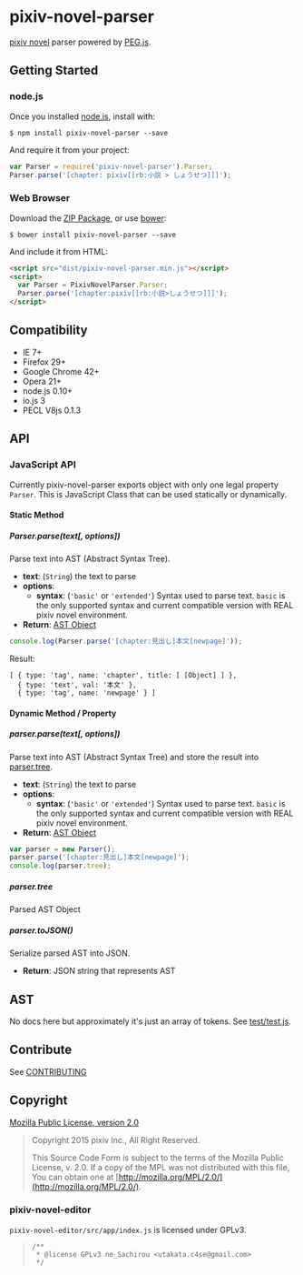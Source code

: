 # pixiv-novel-parser

[pixiv novel](http://www.pixiv.net/novel/) parser powered by [PEG.js](http://pegjs.org/).

## Getting Started

### node.js

Once you installed [node.js](https://nodejs.org/), install with:

    $ npm install pixiv-novel-parser --save

And require it from your project:

```javascript
var Parser = require('pixiv-novel-parser').Parser;
Parser.parse('[chapter: pixiv[[rb:小説 > しょうせつ]]]');
```

### Web Browser

  Download the [ZIP Package][zip], or use [bower](http://bower.io):

    $ bower install pixiv-novel-parser --save

[zip]: https://github.com/pixiv/pixiv-novel-parser/archive/master.zip

And include it from HTML:

```html
<script src="dist/pixiv-novel-parser.min.js"></script>
<script>
  var Parser = PixivNovelParser.Parser;
  Parser.parse('[chapter:pixiv[[rb:小説>しょうせつ]]]');
</script>
```

## Compatibility

- IE 7+
- Firefox 29+
- Google Chrome 42+
- Opera 21+
- node.js 0.10+
- io.js 3
- PECL V8js 0.1.3

## API

### JavaScript API

Currently pixiv-novel-parser exports object with only one legal property `Parser`. This is JavaScript Class that can be used statically or dynamically.

#### Static Method

##### Parser.parse(text[, options])

Parse text into AST (Abstract Syntax Tree).

* **text**: (`String`) the text to parse
* **options**:
  - **syntax**: (`'basic'` or `'extended'`) Syntax used to parse text. `basic` is the only supported syntax and current compatible version with REAL pixiv novel environment.
* **Return**: [AST Object](#ast)

```javascript
console.log(Parser.parse('[chapter:見出し]本文[newpage]'));
```

Result:

```
[ { type: 'tag', name: 'chapter', title: [ [Object] ] },
  { type: 'text', val: '本文' },
  { type: 'tag', name: 'newpage' } ]
```

#### Dynamic Method / Property

##### parser.parse(text[, options])

Parse text into AST (Abstract Syntax Tree) and store the result into [parser.tree](#parser-tree).

* **text**: (`String`) the text to parse
* **options**:
  - **syntax**: (`'basic'` or `'extended'`) Syntax used to parse text. `basic` is the only supported syntax and current compatible version with REAL pixiv novel environment.
* **Return**: [AST Object](#ast)

```javascript
var parser = new Parser();
parser.parse('[chapter:見出し]本文[newpage]');
console.log(parser.tree);
```

##### parser.tree

Parsed AST Object

##### parser.toJSON()

Serialize parsed AST into JSON.

* **Return**: JSON string that represents AST

## AST

No docs here but approximately it's just an array of tokens. See [test/test.js](test/test.js).

## Contribute

See [CONTRIBUTING](CONTRIBUTING.md)

## Copyright

[Mozilla Public License, version 2.0](https://www.mozilla.org/MPL/2.0/)

> Copyright 2015 pixiv Inc., All Right Reserved.
>
> This Source Code Form is subject to the terms of the Mozilla Public License, v. 2.0. If a copy of the MPL was not distributed with this file, You can obtain one at [http://mozilla.org/MPL/2.0/](http://mozilla.org/MPL/2.0/).

### pixiv-novel-editor

`pixiv-novel-editor/src/app/index.js` is licensed under GPLv3.

> ```
> /**
>  * @license GPLv3 ne_Sachirou <utakata.c4se@gmail.com>
>  */
> ```

